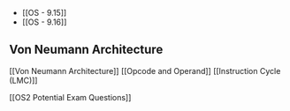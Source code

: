 - [[OS - 9.15]]
- [[OS - 9.16]]

## Von Neumann Architecture
[[Von Neumann Architecture]]
[[Opcode and Operand]]
[[Instruction Cycle (LMC)]]

[[OS2 Potential Exam Questions]] 